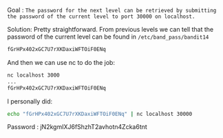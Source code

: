 Goal : `The password for the next level can be retrieved by submitting the password of the current level to port 30000 on localhost.`

Solution:
Pretty straightforward. From previous levels we can tell that the password of the current level can be found in `/etc/band_pass/bandit14` 
```sh
fGrHPx402xGC7U7rXKDaxiWFTOiF0ENq
```
And then we can use nc to do the job:

```sh
nc localhost 3000 
...
fGrHPx402xGC7U7rXKDaxiWFTOiF0ENq
```

I personally did:

```sh
echo "fGrHPx402xGC7U7rXKDaxiWFTOiF0ENq" | nc localhost 30000
```

Password : jN2kgmIXJ6fShzhT2avhotn4Zcka6tnt

